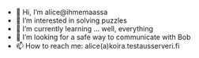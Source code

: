 - 👋 Hi, I’m alice@ihmemaassa
- 👀 I’m interested in solving puzzles
- 🌱 I’m currently learning ... well, everything
- 💞️ I’m looking for a safe way to communicate with Bob
- 📫 How to reach me: alice(a)koira.testausserveri.fi

<!---
ihmemaassa/ihmemaassa is a ✨ special ✨ repository because its `README.md` (this file) appears on your GitHub profile.
You can click the Preview link to take a look at your changes.
--->
